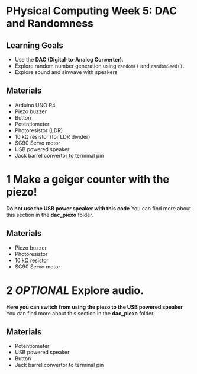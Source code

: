 # PHysical Computing Week 5: DAC and Randomness
## Learning Goals
- Use the **DAC (Digital-to-Analog Converter)**.
- Explore random number generation using `random()` and `randomSeed()`.
- Explore sound and sinwave with speakers

## Materials
- Arduino UNO R4
- Piezo buzzer
- Button
- Potentiometer
- Photoresistor (LDR)
- 10 kΩ resistor (for LDR divider)
- SG90 Servo motor
- USB powered speaker
- Jack barrel convertor to terminal pin

# 1 Make a geiger counter with the piezo! 
**Do not use the USB power speaker with this code**
You can find more about this section in the **dac_piexo** folder.
## Materials
- Piezo buzzer
- Photoresistor
- 10 kΩ resistor
- SG90 Servo motor

# 2 *OPTIONAL* Explore audio.
**Here you can switch from using the piezo to the USB powered speaker**
You can find more about this section in the **dac_piexo** folder.
## Materials
- Potentiometer
- USB powered speaker
- Button
- Jack barrel convertor to terminal pin
